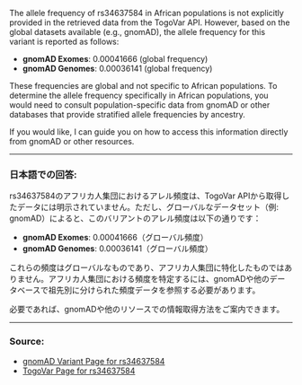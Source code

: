 The allele frequency of rs34637584 in African populations is not explicitly provided in the retrieved data from the TogoVar API. However, based on the global datasets available (e.g., gnomAD), the allele frequency for this variant is reported as follows:

- **gnomAD Exomes**: 0.00041666 (global frequency)
- **gnomAD Genomes**: 0.00036141 (global frequency)

These frequencies are global and not specific to African populations. To determine the allele frequency specifically in African populations, you would need to consult population-specific data from gnomAD or other databases that provide stratified allele frequencies by ancestry.

If you would like, I can guide you on how to access this information directly from gnomAD or other resources.

---

### 日本語での回答:
rs34637584のアフリカ人集団におけるアレル頻度は、TogoVar APIから取得したデータには明示されていません。ただし、グローバルなデータセット（例: gnomAD）によると、このバリアントのアレル頻度は以下の通りです：

- **gnomAD Exomes**: 0.00041666（グローバル頻度）
- **gnomAD Genomes**: 0.00036141（グローバル頻度）

これらの頻度はグローバルなものであり、アフリカ人集団に特化したものではありません。アフリカ人集団における頻度を特定するには、gnomADや他のデータベースで祖先別に分けられた頻度データを参照する必要があります。

必要であれば、gnomADや他のリソースでの情報取得方法をご案内できます。

---

### Source:
- [gnomAD Variant Page for rs34637584](https://gnomad.broadinstitute.org/variant/12-40340400-G-A?dataset=gnomad_r4)
- [TogoVar Page for rs34637584](https://togovar.org/variant/tgv45580587)